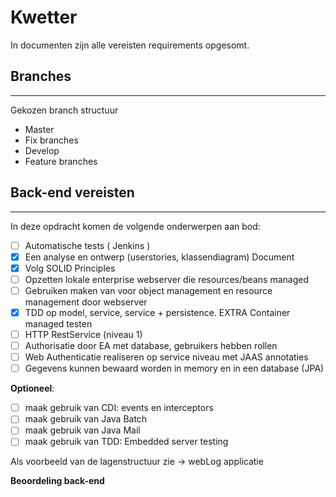 
# Kwetter

In documenten zijn alle vereisten requirements opgesomt.

## Branches
---  
Gekozen branch structuur

- Master
- Fix branches
- Develop
- Feature branches  

## Back-end vereisten
---  
In deze opdracht komen de volgende onderwerpen aan bod:

- [ ] Automatische tests ( Jenkins )
- [x] Een analyse en ontwerp (userstories, klassendiagram) Document
- [x] Volg SOLID Principles
- [ ] Opzetten lokale enterprise webserver die resources/beans managed
- [ ] Gebruiken maken van voor object management en resource management door webserver
- [x] TDD op model, service, service + persistence. EXTRA Container managed testen
- [ ] HTTP RestService (niveau 1)
- [ ] Authorisatie door EA met database, gebruikers hebben rollen
- [ ] Web Authenticatie realiseren op service niveau met JAAS annotaties
- [ ] Gegevens kunnen bewaard worden in memory en in een database (JPA)

**Optioneel**:
- [ ] maak gebruik van CDI: events en interceptors
- [ ] maak gebruik van Java Batch
- [ ] maak gebruik van Java Mail
- [ ] maak gebruik van TDD: Embedded server testing

Als voorbeeld van de lagenstructuur zie -> webLog applicatie  

**Beoordeling back-end**
